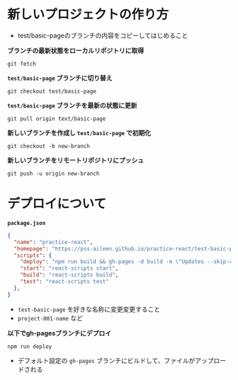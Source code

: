 # 新しいプロジェクトの作り方
- test/basic-pageのブランチの内容をコピーしてはじめること

**ブランチの最新状態をローカルリポジトリに取得**

```shell
git fetch
```

**`test/basic-page` ブランチに切り替え**

```shell
git checkout test/basic-page
```

**`test/basic-page` ブランチを最新の状態に更新**

```shell
git pull origin text/basic-page
```

**新しいブランチを作成し `test/basic-page` で初期化**

```shell
git checkout -b new-branch
```

**新しいブランチをリモートリポジトリにプッシュ**

```shell
git push -u origin new-branch
```

# デプロイについて

**`package.json`**

```json
{
  "name": "practice-react",
  "homepage": "https://pss-aileen.github.io/practice-react/test-basic-page",
  "scripts": {
    "deploy": "npm run build && gh-pages -d build -m \"Updates --skip-ci\" -e \"test-basic-page\"",
    "start": "react-scripts start",
    "build": "react-scripts build",
    "test": "react-scripts test"
  },
}
```

- `test-basic-page` を好きな名称に変更変更すること
- `project-001-name` など


**以下でgh-pagesブランチにデプロイ**

```shell
npm run deploy
```

- デフォルト設定の `gh-pages` ブランチにビルドして、ファイルがアップロードされる

